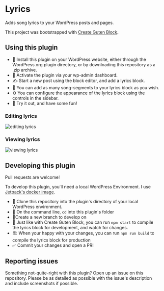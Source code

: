 # Lyrics

Adds song lyrics to your WordPress posts and pages.

This project was bootstrapped with [Create Guten Block](https://github.com/ahmadawais/create-guten-block).

## Using this plugin

- 🔌 Install this plugin on your WordPress website, either through the WordPress.org plugin directory,
or by downloading this repository as a .zip archive.
- 🥖 Activate the plugin via your wp-admin dashboard.
- ✍️ Start a new post using the block editor, and add a lyrics block.
- 🎵 You can add as many song-segments to your lyrics block as you wish.
- ⚙️ You can configure the appearance of the lyrics block using the controls in the sidebar.
- 🎤 Try it out, and have some fun!

### Editing lyrics

![editing lyrics](https://cloudup.com/c1u7GHLEOV8)

### Viewing lyrics

![viewing lyrics](https://cloudup.com/ca9lS0aVHhK)

## Developing this plugin

Pull requests are welcome!

To develop this plugin, you'll need a local WordPress Environment.
I use [Jetpack's docker image](https://github.com/Automattic/jetpack/tree/master/docker).

- 🐑 Clone this repository into the plugin's directory of your local WordPress environment.
- 📂 On the command line, `cd` into this plugin's folder
- 🌲Create a new branch to develop on
- 🏁 Just like with Create Guten Block, you can run `npm start` to compile the lyrics block for development, and watch for changes.
- 🏗 When your happy with your changes, you can run `npm run build` to compile the lyrics block for production
- ✅ Commit your changes and open a PR!

## Reporting issues

Something not-quite-right with this plugin? Open up an issue on this repository. Please be as detailed
as possible with the issue's description and include screenshots if possible.

